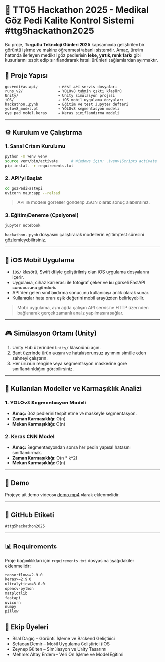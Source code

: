# 🧠 TTG5 Hackathon 2025 - Medikal Göz Pedi Kalite Kontrol Sistemi #ttg5hackathon2025

Bu proje, **Turgutlu Teknoloji Günleri 2025** kapsamında geliştirilen bir görüntü işleme ve makine öğrenmesi tabanlı sistemdir. Amaç, üretim hattında ilerleyen medikal göz pedlerinin **leke, yırtık, renk farkı** gibi kusurlarını tespit edip sınıflandırarak hatalı ürünleri sağlamlardan ayırmaktır.  

## 📁 Proje Yapısı

```
gozPediFastApi/         → REST API servis dosyaları
runs_v2/                → YOLOv8 tahmin çıktı klasörü
Unity/                  → Unity simülasyon projesi
iOS/                    → iOS mobil uygulama dosyaları
hackathon.ipynb         → Eğitim ve test Jupyter defteri
yolov8_model.pt         → YOLOv8 segmentasyon modeli
eye_pad_model.keras     → Keras sınıflandırma modeli
```

---

## ⚙️ Kurulum ve Çalıştırma

### 1. Sanal Ortam Kurulumu

```bash
python -m venv venv
source venv/bin/activate      # Windows için: .\venv\Scripts\activate
pip install -r requirements.txt
```

### 2. API'yi Başlat

```bash
cd gozPediFastApi
uvicorn main:app --reload
```

> API ile modele görseller gönderip JSON olarak sonuç alabilirsiniz.

### 3. Eğitim/Deneme (Opsiyonel)

```bash
jupyter notebook
```

`hackathon.ipynb` dosyasını çalıştırarak modellerin eğitim/test sürecini gözlemleyebilirsiniz.

---

## 📱 iOS Mobil Uygulama

* `iOS/` klasörü, Swift diliyle geliştirilmiş olan iOS uygulama dosyalarını içerir.
* Uygulama, cihaz kamerası ile fotoğraf çeker ve bu görseli FastAPI sunucusuna gönderir.
* API'den gelen sınıflandırma sonucunu kullanıcıya anlık olarak sunar.
* Kullanıcılar hata oranı eşik değerini mobil arayüzden belirleyebilir.

> Mobil uygulama, aynı ağda çalışan API servisine HTTP üzerinden bağlanarak gerçek zamanlı analiz yapılmasını sağlar.

---

## 🎮 Simülasyon Ortamı (Unity)

1. Unity Hub üzerinden `Unity/` klasörünü açın.
2. Bant üzerinde ürün akışını ve hatalı/sorunsuz ayrımını simüle eden sahneyi çalıştırın.
3. Her ürünün rengine veya segmentasyon maskesine göre sınıflandırıldığını görebilirsiniz.

---

## 🧠 Kullanılan Modeller ve Karmaşıklık Analizi

### 1. YOLOv8 Segmentasyon Modeli

* **Amaç:** Göz pedlerini tespit etme ve maskeyle segmentasyon.
* **Zaman Karmaşıklığı:** O(n)
* **Mekan Karmaşıklığı:** O(n)

### 2. Keras CNN Modeli

* **Amaç:** Segmentasyondan sonra her pedin yapısal hatasını sınıflandırmak.
* **Zaman Karmaşıklığı:** O(n \* k^2)
* **Mekan Karmaşıklığı:** O(n)

---

## 📌 Demo

Projeye ait demo videosu [demo.mp4](demo_link_here) olarak eklenmelidir.

---

## 💎 GitHub Etiketi

```
#ttg5hackathon2025
```

---

## 📊 Requirements

Proje bağımlılıkları için `requirements.txt` dosyasına aşağıdakiler eklenmelidir:

```txt
tensorflow>=2.9.0
keras>=2.9.0
ultralytics>=8.0.0
opencv-python
matplotlib
fastapi
uvicorn
numpy
pillow
```
## 👥 Ekip Üyeleri

- Bilal Dalgıç – Görüntü İşleme ve Backend Geliştirici
- Sefacan Demir – Mobil Uygulama Geliştirici (iOS)
- Zeynep Gülten – Simülasyon ve Unity Tasarımı
- Mehmet Altay Erdem – Veri Ön İşleme ve Model Eğitimi

